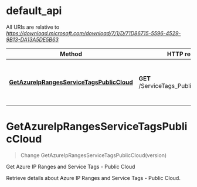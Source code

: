 # default_api

All URIs are relative to *https://download.microsoft.com/download/7/1/D/71D86715-5596-4529-9B13-DA13A5DE5B63*

Method | HTTP request | Description
------------- | ------------- | -------------
[**GetAzureIpRangesServiceTagsPublicCloud**](default_api.md#GetAzureIpRangesServiceTagsPublicCloud) | **GET** /ServiceTags_Public_{version}.json | Get Azure IP Ranges and Service Tags - Public Cloud


<a name="GetAzureIpRangesServiceTagsPublicCloud"></a>
# **GetAzureIpRangesServiceTagsPublicCloud**
> Change GetAzureIpRangesServiceTagsPublicCloud(version)

Get Azure IP Ranges and Service Tags - Public Cloud

Retrieve details about Azure IP Ranges and Service Tags - Public Cloud.
